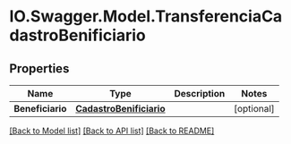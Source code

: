 # IO.Swagger.Model.TransferenciaCadastroBenificiario
## Properties

Name | Type | Description | Notes
------------ | ------------- | ------------- | -------------
**Beneficiario** | [**CadastroBenificiario**](CadastroBenificiario.md) |  | [optional] 

[[Back to Model list]](../README.md#documentation-for-models) [[Back to API list]](../README.md#documentation-for-api-endpoints) [[Back to README]](../README.md)

